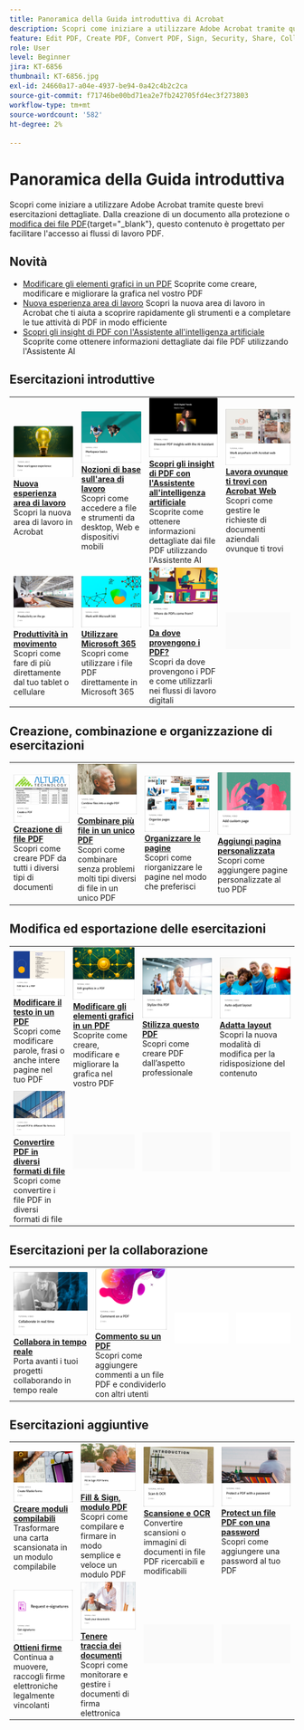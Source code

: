 ```yaml
---
title: Panoramica della Guida introduttiva di Acrobat
description: Scopri come iniziare a utilizzare Adobe Acrobat tramite queste brevi esercitazioni guidate (1-2 min)
feature: Edit PDF, Create PDF, Convert PDF, Sign, Security, Share, Collaboration, Workspace
role: User
level: Beginner
jira: KT-6856
thumbnail: KT-6856.jpg
exl-id: 24660a17-a04e-4937-be94-0a42c4b2c2ca
source-git-commit: f71746be00bd71ea2e7fb242705fd4ec3f273803
workflow-type: tm+mt
source-wordcount: '582'
ht-degree: 2%

---
```


# Panoramica della Guida introduttiva

Scopri come iniziare a utilizzare Adobe Acrobat tramite queste brevi esercitazioni dettagliate. Dalla creazione di un documento alla protezione o [modifica dei file PDF](https://www.adobe.com/it/acrobat/online/pdf-editor.html){target="_blank"}, questo contenuto è progettato per facilitare l&#39;accesso ai flussi di lavoro PDF.

## Novità

* [Modificare gli elementi grafici in un PDF](edit-graphics.md)
Scoprite come creare, modificare e migliorare la grafica nel vostro PDF
* [Nuova esperienza area di lavoro](new-workspace.md)
Scopri la nuova area di lavoro in Acrobat che ti aiuta a scoprire rapidamente gli strumenti e a completare le tue attività di PDF in modo efficiente
* [Scopri gli insight di PDF con l&#39;Assistente all&#39;intelligenza artificiale](ai-assistant.md)
Scoprite come ottenere informazioni dettagliate dai file PDF utilizzando l&#39;Assistente AI

## Esercitazioni introduttive

<table style="table-layout:fixed">
<tr>
  <td>
    <a href="new-workspace.md">
      <img alt="Nuova esperienza area di lavoro" src="../assets/new-workspace.png" />
    </a>
    <div>
    <a href="new-workspace.md"><strong>Nuova esperienza area di lavoro</strong></a>
    </div>
    Scopri la nuova area di lavoro in Acrobat
    <br>
  </td>
  <td>
    <a href="get-to-know-the-acrobat-dc-interface.md">
      <img alt="Nozioni di base sull’area di lavoro" src="../assets/workspace-basics.png" />
    </a>
    <div>
    <a href="get-to-know-the-acrobat-dc-interface.md"><strong>Nozioni di base sull'area di lavoro</strong></a>
    </div>
    Scopri come accedere a file e strumenti da desktop, Web e dispositivi mobili
    <br>
  </td>
  <td>
    <a href="ai-assistant.md">
      <img alt="Scopri gli insight di PDF con l&apos;Assistente all&apos;intelligenza artificiale" src="../assets/ai-assistant.png" />
    </a>
    <div>
    <a href="ai-assistant.md"><strong>Scopri gli insight di PDF con l'Assistente all'intelligenza artificiale</strong></a>
    </div>
    Scoprite come ottenere informazioni dettagliate dai file PDF utilizzando l'Assistente AI
    <br>
  </td>
  <td>
    <a href="acrobatweb.md">
      <img alt="Lavora ovunque ti trovi con Acrobat Web" src="../assets/acrobat-web.png" />
    </a>
    <div>
    <a href="acrobatweb.md"><strong>Lavora ovunque ti trovi con Acrobat Web</strong></a>
    </div>
    Scopri come gestire le richieste di documenti aziendali ovunque ti trovi
    <br>
  </td>
</tr>
<tr>
  <td>
    <a href="productivity.md">
      <img alt="Produttività ovunque ti trovi" src="../assets/productivity.png" />
    </a>
    <div>
    <a href="productivity.md"><strong>Produttività in movimento</strong></a>
    </div>
    Scopri come fare di più direttamente dal tuo tablet o cellulare
    <br>
  </td>
    <td>
      <a href="../integrate/integrate-overview.md#microsoft">
        <img alt="Utilizzo di Microsoft 365" src="../assets/microsoft-365.png" />
      </a>
      <div>
      <a href="../integrate/integrate-overview.md#microsoft"><strong>Utilizzare Microsoft 365</strong></a>
      </div>
      Scopri come utilizzare i file PDF direttamente in Microsoft 365
      <br> 
    </td>
    <td>
      <a href="where-do-pdfs-come-from.md">
        <img alt="Da dove vengono i PDF?" src="../assets/where-pdfs.png" />
      </a>
      <div>
      <a href="where-do-pdfs-come-from.md"><strong>Da dove provengono i PDF?</strong></a>
      </div>
      Scopri da dove provengono i PDF e come utilizzarli nei flussi di lavoro digitali
      <br>
    </td>
    <td>
    <img alt="Spaziatore" src="../assets/Grayspacer.png" />
      <div>
      <br>
    </td>
  </tr>
  </table>

## Creazione, combinazione e organizzazione di esercitazioni

<table style="table-layout:fixed">
  <tr>
    <td>
      <a href="create-pdf.md">
        <img alt="Creare file PDF" src="../assets/create.png" />
      </a>
      <div>
      <a href="create-pdf.md"><strong>Creazione di file PDF</strong></a>
      </div>
      Scopri come creare PDF da tutti i diversi tipi di documenti
      <br>
    </td>
    <td>
      <a href="combine-to-pdf.md">
        <img alt="Combinare più file in un unico PDF" src="../assets/combine.png" />
      </a>
      <div>
      <a href="combine-to-pdf.md"><strong>Combinare più file in un unico PDF</strong></a>
      </div>
      Scopri come combinare senza problemi molti tipi diversi di file in un unico PDF
      <br>
    </td>
    <td>
      <a href="organize.md">
        <img alt="Organizzare le pagine" src="../assets/organize-pages.png" />
      </a>
      <div>
      <a href="organize.md"><strong>Organizzare le pagine</strong></a>
      </div>
      Scopri come riorganizzare le pagine nel modo che preferisci
      <br>
    </td>
    <td>
      <a href="add-custom-page.md">
        <img alt="Aggiungi pagina personalizzata" src="../assets/custom.png" />
      </a>
      <div>
      <a href="add-custom-page.md"><strong>Aggiungi pagina personalizzata</strong></a>
      </div>
      Scopri come aggiungere pagine personalizzate al tuo PDF
      <br>
    </td>
  </tr>
  </table>

## Modifica ed esportazione delle esercitazioni

<table style="table-layout:fixed">
  <tr>
    <td>
      <a href="edit-pdf.md">
        <img alt="Modificare il testo in un PDF" src="../assets/edit-text.png" />
      </a>
      <div>
      <a href="edit-pdf.md"><strong>Modificare il testo in un PDF</strong></a>
      </div>
      Scopri come modificare parole, frasi o anche intere pagine nel tuo PDF
      <br>
    </td>
    <td>
      <a href="edit-graphics.md">
        <img alt="Modificare gli elementi grafici in un PDF" src="../assets/edit-graphics.png" />
      </a>
      <div>
      <a href="edit-graphics.md"><strong>Modificare gli elementi grafici in un PDF</strong></a>
      </div>
      Scoprite come creare, modificare e migliorare la grafica nel vostro PDF
      <br>
    </td>
    <td>
      <a href="stylize-this-PDF.md">
        <img alt="Stilizza questo PDF" src="../assets/stylize-pdf.png" />
      </a>
      <div>
      <a href="stylize-this-PDF.md"><strong>Stilizza questo PDF</strong></a>
      </div>
      Scopri come creare PDF dall’aspetto professionale
      <br>
    </td>
   <td>
      <a href="auto-adjust-layout.md">
        <img alt="Adatta layout" src="../assets/auto-adjust.png" />
      </a>
      <div>
      <a href="auto-adjust-layout.md"><strong>Adatta layout</strong></a>
      </div>
      Scopri la nuova modalità di modifica per la ridisposizione del contenuto
      <br>
    </td>
  </tr>
    <td>
      <a href="export-pdf.md">
        <img alt="Convertire PDF in diversi formati di file" src="../assets/convert.png" />
      </a>
      <div>
      <a href="export-pdf.md"><strong>Convertire PDF in diversi formati di file</strong></a>
      </div>
      Scopri come convertire i file PDF in diversi formati di file
      <br>
    </td>
    <td>
   <img alt="Spaziatore" src="../assets/Grayspacer.png" />
    <div>
    <br>
  </td>
  <td>
   <img alt="Spaziatore" src="../assets/Grayspacer.png" />
    <div>
    <br>
  </td>
   <td>
   <img alt="Spaziatore" src="../assets/Grayspacer.png" />
    <div>
    <br>
  </td>
</tr>
</table>

## Esercitazioni per la collaborazione

<table style="table-layout:fixed">
  <tr>
    <td>
      <a href="collaborate.md">
        <img alt="Collabora in tempo reale" src="../assets/collaborate.png" />
      </a>
      <div>
      <a href="collaborate.md"><strong>Collabora in tempo reale</strong></a>
      </div>
      Porta avanti i tuoi progetti collaborando in tempo reale
    </td>
    <td>
      <a href="comment-on-pdf-files.md">
        <img alt="Commentare un PDF" src="../assets/comment.png" />
      </a>
      <div>
      <a href="comment-on-pdf-files.md"><strong>Commento su un PDF</strong></a>
      </div>
      Scopri come aggiungere commenti a un file PDF e condividerlo con altri utenti
      <br>
    </td>
    <td>
    <img alt="Spaziatore" src="../assets/Whitespacer.png" />
      <div>
      <br>
    </td>
    <td>
    <img alt="Spaziatore" src="../assets/Whitespacer.png" />
      <div>
      <br>
    </td>
</tr>
</table>

## Esercitazioni aggiuntive

<table style="table-layout:fixed">
<tr>
  <td>
    <a href="create-fillable-forms.md">
      <img alt="Creare moduli compilabili" src="../assets/fillable-forms.png" />
    </a>
    <div>
      <a href="create-fillable-forms.md"><strong>Creare moduli compilabili</strong></a>
      </div>
      Trasformare una carta scansionata in un modulo compilabile
      <br>
  </td>
  <td>
    <a href="fill-and-sign.md">
      <img alt="Fill &amp; Sign, un modulo PDF" src="../assets/fill-sign.png" />
    </a>
    <div>
    <a href="fill-and-sign.md"><strong>Fill &amp; Sign, modulo PDF</strong></a>
    </div>
    Scopri come compilare e firmare in modo semplice e veloce un modulo PDF
    <br>
  </td>
  <td>
    <a href="scan-and-ocr.md">
      <img alt="Scansione e OCR" src="../assets/scan.png" />
    </a>
    <div>
    <a href="scan-and-ocr.md"><strong>Scansione e OCR</strong></a>
    </div>
    Convertire scansioni o immagini di documenti in file PDF ricercabili e modificabili
    <br>
  </td>
  <td>
    <a href="password-protect.md">
      <img alt="Protect un file PDF con una password" src="../assets/protect.png" />
    </a>
    <div>
    <a href="password-protect.md"><strong>Protect un file PDF con una password</strong></a>
    </div>
    Scopri come aggiungere una password al tuo PDF
    <br>
  </td>
</tr>
<tr>
  <td>
    <a href="signatures.md">
      <img alt="Ottieni firme" src="../assets/signatures.png" />
    </a>
    <div>
    <a href="signatures.md"><strong>Ottieni firme</strong></a>
    </div>
    Continua a muovere, raccogli firme elettroniche legalmente vincolanti
    <br>
  </td>
  <td>
    <a href="track.md">
      <img alt="Tenere traccia dei documenti" src="../assets/track.png" />
    </a>
    <div>
    <a href="track.md"><strong>Tenere traccia dei documenti</strong></a>
    </div>
    Scopri come monitorare e gestire i documenti di firma elettronica
    <br>
  </td>
  <td>
   <img alt="Spaziatore" src="../assets/Grayspacer.png" />
    <div>
    <br>
  </td>
  <td>
   <img alt="Spaziatore" src="../assets/Grayspacer.png" />
    <div>
    <br>
  </td>
</tr>
</table>
